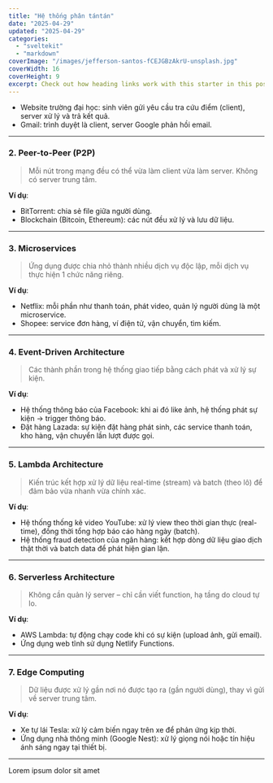 ```yaml
---
title: "Hệ thống phân tántán"
date: "2025-04-29"
updated: "2025-04-29"
categories:
  - "sveltekit"
  - "markdown"
coverImage: "/images/jefferson-santos-fCEJGBzAkrU-unsplash.jpg"
coverWidth: 16
coverHeight: 9
excerpt: Check out how heading links work with this starter in this post.
---
```

- Website trường đại học: sinh viên gửi yêu cầu tra cứu điểm (client), server xử lý và trả kết quả.
- Gmail: trình duyệt là client, server Google phản hồi email.

---

### 2. **Peer-to-Peer (P2P)**

> Mỗi nút trong mạng đều có thể vừa làm client vừa làm server. Không có server trung tâm.

**Ví dụ**:  
- BitTorrent: chia sẻ file giữa người dùng.
- Blockchain (Bitcoin, Ethereum): các nút đều xử lý và lưu dữ liệu.

---

### 3. **Microservices**

> Ứng dụng được chia nhỏ thành nhiều dịch vụ độc lập, mỗi dịch vụ thực hiện 1 chức năng riêng.

**Ví dụ**:  
- Netflix: mỗi phần như thanh toán, phát video, quản lý người dùng là một microservice.
- Shopee: service đơn hàng, ví điện tử, vận chuyển, tìm kiếm.

---

### 4. **Event-Driven Architecture**

> Các thành phần trong hệ thống giao tiếp bằng cách phát và xử lý sự kiện.

**Ví dụ**:  
- Hệ thống thông báo của Facebook: khi ai đó like ảnh, hệ thống phát sự kiện → trigger thông báo.
- Đặt hàng Lazada: sự kiện đặt hàng phát sinh, các service thanh toán, kho hàng, vận chuyển lần lượt được gọi.

---

### 5. **Lambda Architecture**

> Kiến trúc kết hợp xử lý dữ liệu real-time (stream) và batch (theo lô) để đảm bảo vừa nhanh vừa chính xác.

**Ví dụ**:  
- Hệ thống thống kê video YouTube: xử lý view theo thời gian thực (real-time), đồng thời tổng hợp báo cáo hàng ngày (batch).
- Hệ thống fraud detection của ngân hàng: kết hợp dòng dữ liệu giao dịch thật thời và batch data để phát hiện gian lận.

---

### 6. **Serverless Architecture**

> Không cần quản lý server – chỉ cần viết function, hạ tầng do cloud tự lo.

**Ví dụ**:  
- AWS Lambda: tự động chạy code khi có sự kiện (upload ảnh, gửi email).
- Ứng dụng web tĩnh sử dụng Netlify Functions.

---

### 7. **Edge Computing**

> Dữ liệu được xử lý gần nơi nó được tạo ra (gần người dùng), thay vì gửi về server trung tâm.

**Ví dụ**:  
- Xe tự lái Tesla: xử lý cảm biến ngay trên xe để phản ứng kịp thời.
- Ứng dụng nhà thông minh (Google Nest): xử lý giọng nói hoặc tín hiệu ánh sáng ngay tại thiết bị.

---



Lorem ipsum dolor sit amet